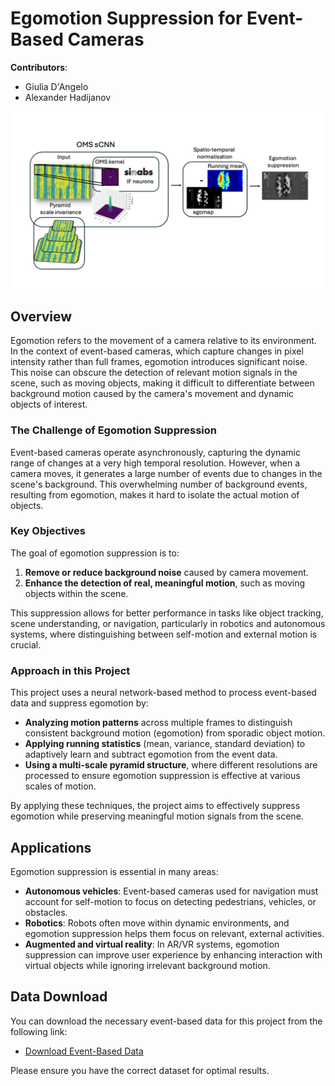 # Egomotion Suppression for Event-Based Cameras

**Contributors**:  
- Giulia D'Angelo  
- Alexander Hadijanov


![pipeline](https://github.com/GiuliaDAngelo/Speckegomotion/blob/main/images/egomotion.png)


## Overview

Egomotion refers to the movement of a camera relative to its environment. In the context of event-based cameras, which capture changes in pixel intensity rather than full frames, egomotion introduces significant noise. This noise can obscure the detection of relevant motion signals in the scene, such as moving objects, making it difficult to differentiate between background motion caused by the camera's movement and dynamic objects of interest.

### The Challenge of Egomotion Suppression

Event-based cameras operate asynchronously, capturing the dynamic range of changes at a very high temporal resolution. However, when a camera moves, it generates a large number of events due to changes in the scene's background. This overwhelming number of background events, resulting from egomotion, makes it hard to isolate the actual motion of objects.

### Key Objectives

The goal of egomotion suppression is to:
1. **Remove or reduce background noise** caused by camera movement.
2. **Enhance the detection of real, meaningful motion**, such as moving objects within the scene.

This suppression allows for better performance in tasks like object tracking, scene understanding, or navigation, particularly in robotics and autonomous systems, where distinguishing between self-motion and external motion is crucial.

### Approach in this Project

This project uses a neural network-based method to process event-based data and suppress egomotion by:
- **Analyzing motion patterns** across multiple frames to distinguish consistent background motion (egomotion) from sporadic object motion.
- **Applying running statistics** (mean, variance, standard deviation) to adaptively learn and subtract egomotion from the event data.
- **Using a multi-scale pyramid structure**, where different resolutions are processed to ensure egomotion suppression is effective at various scales of motion.

By applying these techniques, the project aims to effectively suppress egomotion while preserving meaningful motion signals from the scene.

## Applications

Egomotion suppression is essential in many areas:
- **Autonomous vehicles**: Event-based cameras used for navigation must account for self-motion to focus on detecting pedestrians, vehicles, or obstacles.
- **Robotics**: Robots often move within dynamic environments, and egomotion suppression helps them focus on relevant, external activities.
- **Augmented and virtual reality**: In AR/VR systems, egomotion suppression can improve user experience by enhancing interaction with virtual objects while ignoring irrelevant background motion.

## Data Download

You can download the necessary event-based data for this project from the following link:

- [Download Event-Based Data](<INSERT_DATA_LINK_HERE>)

Please ensure you have the correct dataset for optimal results.

